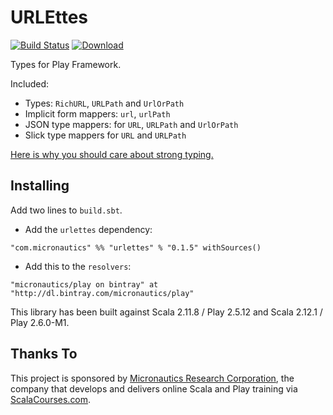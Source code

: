 # URLEttes

[![Build Status](https://travis-ci.org/mslinn/urlettes.svg?branch=master)](https://travis-ci.org/mslinn/urlettes)
[ ![Download](https://api.bintray.com/packages/micronautics/play/urlettes/images/download.svg) ](https://bintray.com/micronautics/play/urlettes/_latestVersion)

Types for Play Framework.

Included:
* Types: `RichURL`, `URLPath` and `UrlOrPath`
* Implicit form mappers: `url`, `urlPath`
* JSON type mappers: for `URL`, `URLPath` and `UrlOrPath`
* Slick type mappers for `URL` and `URLPath`

[Here is why you should care about strong typing.](http://pchiusano.github.io/2016-09-15/static-vs-dynamic.html)

## Installing ##

Add two lines to `build.sbt`.

 * Add the `urlettes` dependency:
````
"com.micronautics" %% "urlettes" % "0.1.5" withSources()
````

 * Add this to the `resolvers`:
````
"micronautics/play on bintray" at "http://dl.bintray.com/micronautics/play"
````

This library has been built against Scala 2.11.8 / Play 2.5.12 and Scala 2.12.1 / Play 2.6.0-M1.

## Thanks To

This project is sponsored by [Micronautics Research Corporation](http://www.micronauticsresearch.com/),
the company that develops and delivers online Scala and Play training via [ScalaCourses.com](http://www.ScalaCourses.com).
